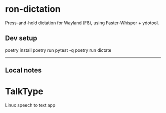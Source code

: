 # ron-dictation
Press-and-hold dictation for Wayland (F8), using Faster-Whisper + ydotool.

## Dev setup
poetry install
poetry run pytest -q
poetry run dictate

---

## Local notes

# TalkType
Linux speech to text app
